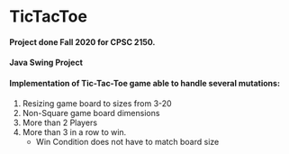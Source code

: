# TicTacToe

#### Project done Fall 2020 for CPSC 2150. 
#### Java Swing Project
#### Implementation of Tic-Tac-Toe game able to handle several mutations: 
1. Resizing game board to sizes from 3-20
2. Non-Square game board dimensions
3. More than 2 Players
4. More than 3 in a row to win. 
   - Win Condition does not have to match board size
